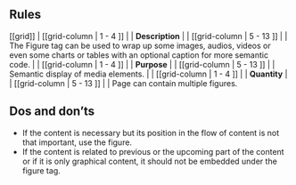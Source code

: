 ## Rules

[[grid]]
| [[grid-column | 1 - 4 ]]
| | **Description**
|
| [[grid-column | 5 - 13 ]]
| |  The Figure tag can be used to wrap up some images, audios, videos or even some charts or tables with an optional caption for more semantic code.
|
| [[grid-column | 1 - 4 ]]
| | **Purpose**
|
| [[grid-column | 5 - 13 ]]
| |  Semantic display of media elements.
|
| [[grid-column | 1 - 4 ]]
| | **Quantity**
|
| [[grid-column | 5 - 13 ]]
| |  Page can contain multiple figures.

## Dos and don’ts

- If the content is necessary but its position in the flow of content is not that important, use the figure.  
- If the content is related to previous or the upcoming part of the content or if it is only graphical content, it should not be embedded under the figure tag.
